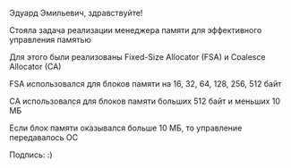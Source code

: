 Эдуард Эмильевич, здравствуйте!

Стояла задача реализации менеджера памяти для эффективного управления памятью

Для этого были реализованы Fixed-Size Allocator (FSA) и Coalesce Allocator (CA)

FSA использовался для блоков памяти на 16, 32, 64, 128, 256, 512 байт

CA использовался для блоков памяти больших 512 байт и меньших 10 МБ

Если блок памяти оказывался больше 10 МБ, то управление передавалось ОС


Подпись: :)
